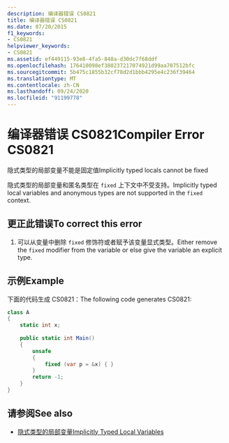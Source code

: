 ```yaml
---
description: 编译器错误 CS0821
title: 编译器错误 CS0821
ms.date: 07/20/2015
f1_keywords:
- CS0821
helpviewer_keywords:
- CS0821
ms.assetid: ef449115-93e8-4fa5-848a-d30dc7f68ddf
ms.openlocfilehash: 176410098ef380237217074921d99aa707512bfc
ms.sourcegitcommit: 5b475c1855b32cf78d2d1bbb4295e4c236f39464
ms.translationtype: MT
ms.contentlocale: zh-CN
ms.lasthandoff: 09/24/2020
ms.locfileid: "91199778"
---
```

# <a name="compiler-error-cs0821"></a><span data-ttu-id="04e81-103">编译器错误 CS0821</span><span class="sxs-lookup"><span data-stu-id="04e81-103">Compiler Error CS0821</span></span>

<span data-ttu-id="04e81-104">隐式类型的局部变量不能是固定值</span><span class="sxs-lookup"><span data-stu-id="04e81-104">Implicitly typed locals cannot be fixed</span></span>  
  
 <span data-ttu-id="04e81-105">隐式类型的局部变量和匿名类型在 `fixed` 上下文中不受支持。</span><span class="sxs-lookup"><span data-stu-id="04e81-105">Implicitly typed local variables and anonymous types are not supported in the `fixed` context.</span></span>  
  
## <a name="to-correct-this-error"></a><span data-ttu-id="04e81-106">更正此错误</span><span class="sxs-lookup"><span data-stu-id="04e81-106">To correct this error</span></span>  
  
1. <span data-ttu-id="04e81-107">可以从变量中删除 `fixed` 修饰符或者赋予该变量显式类型。</span><span class="sxs-lookup"><span data-stu-id="04e81-107">Either remove the `fixed` modifier from the variable or else give the variable an explicit type.</span></span>  
  
## <a name="example"></a><span data-ttu-id="04e81-108">示例</span><span class="sxs-lookup"><span data-stu-id="04e81-108">Example</span></span>  

 <span data-ttu-id="04e81-109">下面的代码生成 CS0821：</span><span class="sxs-lookup"><span data-stu-id="04e81-109">The following code generates CS0821:</span></span>  
  
```csharp  
class A  
{  
    static int x;  
  
    public static int Main()  
    {  
        unsafe  
        {  
            fixed (var p = &x) { }  
        }  
        return -1;  
    }  
}  
```  
  
## <a name="see-also"></a><span data-ttu-id="04e81-110">请参阅</span><span class="sxs-lookup"><span data-stu-id="04e81-110">See also</span></span>

- [<span data-ttu-id="04e81-111">隐式类型的局部变量</span><span class="sxs-lookup"><span data-stu-id="04e81-111">Implicitly Typed Local Variables</span></span>](../programming-guide/classes-and-structs/implicitly-typed-local-variables.md)
